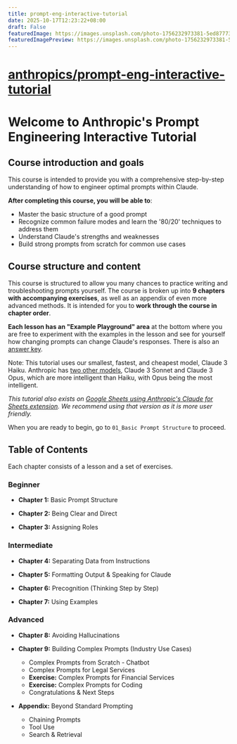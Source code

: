 ```yaml
---
title: prompt-eng-interactive-tutorial
date: 2025-10-17T12:23:22+08:00
draft: False
featuredImage: https://images.unsplash.com/photo-1756232973381-5ed87773a908?ixid=M3w0NjAwMjJ8MHwxfHJhbmRvbXx8fHx8fHx8fDE3NjA2NzQ4OTd8&ixlib=rb-4.1.0
featuredImagePreview: https://images.unsplash.com/photo-1756232973381-5ed87773a908?ixid=M3w0NjAwMjJ8MHwxfHJhbmRvbXx8fHx8fHx8fDE3NjA2NzQ4OTd8&ixlib=rb-4.1.0
---
```


# [anthropics/prompt-eng-interactive-tutorial](https://github.com/anthropics/prompt-eng-interactive-tutorial)

# Welcome to Anthropic's Prompt Engineering Interactive Tutorial

## Course introduction and goals

This course is intended to provide you with a comprehensive step-by-step understanding of how to engineer optimal prompts within Claude.

**After completing this course, you will be able to**:
- Master the basic structure of a good prompt 
- Recognize common failure modes and learn the '80/20' techniques to address them
- Understand Claude's strengths and weaknesses
- Build strong prompts from scratch for common use cases

## Course structure and content

This course is structured to allow you many chances to practice writing and troubleshooting prompts yourself. The course is broken up into **9 chapters with accompanying exercises**, as well as an appendix of even more advanced methods. It is intended for you to **work through the course in chapter order**. 

**Each lesson has an "Example Playground" area** at the bottom where you are free to experiment with the examples in the lesson and see for yourself how changing prompts can change Claude's responses. There is also an [answer key](https://docs.google.com/spreadsheets/d/1jIxjzUWG-6xBVIa2ay6yDpLyeuOh_hR_ZB75a47KX_E/edit?usp=sharing).

Note: This tutorial uses our smallest, fastest, and cheapest model, Claude 3 Haiku. Anthropic has [two other models](https://docs.anthropic.com/claude/docs/models-overview), Claude 3 Sonnet and Claude 3 Opus, which are more intelligent than Haiku, with Opus being the most intelligent.

*This tutorial also exists on [Google Sheets using Anthropic's Claude for Sheets extension](https://docs.google.com/spreadsheets/d/19jzLgRruG9kjUQNKtCg1ZjdD6l6weA6qRXG5zLIAhC8/edit?usp=sharing). We recommend using that version as it is more user friendly.*

When you are ready to begin, go to `01_Basic Prompt Structure` to proceed.

## Table of Contents

Each chapter consists of a lesson and a set of exercises.

### Beginner
- **Chapter 1:** Basic Prompt Structure

- **Chapter 2:** Being Clear and Direct  

- **Chapter 3:** Assigning Roles

### Intermediate 
- **Chapter 4:** Separating Data from Instructions

- **Chapter 5:** Formatting Output & Speaking for Claude

- **Chapter 6:** Precognition (Thinking Step by Step)

- **Chapter 7:** Using Examples

### Advanced
- **Chapter 8:** Avoiding Hallucinations

- **Chapter 9:** Building Complex Prompts (Industry Use Cases)
  - Complex Prompts from Scratch - Chatbot
  - Complex Prompts for Legal Services
  - **Exercise:** Complex Prompts for Financial Services
  - **Exercise:** Complex Prompts for Coding
  - Congratulations & Next Steps

- **Appendix:** Beyond Standard Prompting
  - Chaining Prompts
  - Tool Use
  - Search & Retrieval
